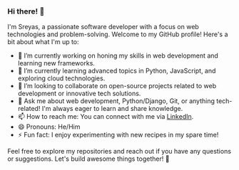 
### Hi there! 👋

I'm Sreyas, a passionate software developer with a focus on web technologies and problem-solving. Welcome to my GitHub profile! Here's a bit about what I'm up to:

- 🔭 I’m currently working on honing my skills in web development and learning new frameworks.
- 🌱 I’m currently learning advanced topics in Python, JavaScript, and exploring cloud technologies.
- 👯 I’m looking to collaborate on open-source projects related to web development or innovative tech solutions.
- 💬 Ask me about web development, Python/Django, Git, or anything tech-related! I'm always eager to learn and share knowledge.
- 📫 How to reach me: You can connect with me via [LinkedIn](https://www.linkedin.com/in/sreyas-namboothiri-s-0a7873206/).
- 😄 Pronouns: He/Him
- ⚡ Fun fact: I enjoy experimenting with new recipes in my spare time!

Feel free to explore my repositories and reach out if you have any questions or suggestions. Let's build awesome things together! 🚀

